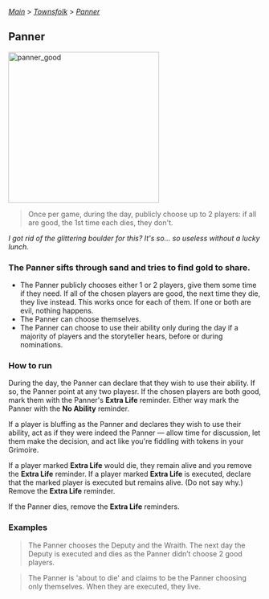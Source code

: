 [*Main*](https://github.com/PowerofMoll/Mining-Timing---A-fancreation-to-Blood-on-the-Clocktower/blob/main/README.md) > [_Townsfolk_](https://github.com/PowerofMoll/Mining-Timing---A-fancreation-to-Blood-on-the-Clocktower/blob/main/Townsfolk/README.md) > [_Panner_](https://github.com/PowerofMoll/Mining-Timing---A-fancreation-to-Blood-on-the-Clocktower/blob/main/Townsfolk/Panner/README.md)


## Panner

<img src="https://github.com/user-attachments/assets/cd79b14b-58d6-4f98-99e6-e108466cc66f" alt="panner_good" width="300" height="300">

> Once per game, during the day, publicly choose up to 2 players: if all are good, the 1st time each dies, they don't.

*I got rid of the glittering boulder for this? It's so... so useless without a lucky lunch.* 

### The Panner sifts through sand and tries to find gold to share.
- The Panner publicly chooses either 1 or 2 players, give them some time if they need. If all of the chosen players are good, the next time they die, they live instead. This works once for each of them. If one or both are evil, nothing happens.
- The Panner can choose themselves. 
- The Panner can choose to use their ability only during the day if a majority of players and the storyteller hears, before or during nominations.

### How to run
During the day, the Panner can declare that they wish to use their ability. If so, the Panner point at any two playesr. If the chosen players are both good, mark them with the Panner's **Extra Life** reminder. Either way mark the Panner with the **No Ability** reminder.

If a player is bluffing as the Panner and declares they wish to use their ability, act as if they were indeed the Panner — allow time for discussion, let them make the decision, and act like you're fiddling with tokens in your Grimoire.

If a player marked **Extra Life** would die, they remain alive and you remove the **Extra Life** reminder. If a player marked **Extra Life** is executed, declare that the marked player is executed but remains alive. (Do not say why.) Remove the **Extra Life** reminder.

If the Panner dies, remove the **Extra Life** reminders.

### Examples
> The Panner chooses the Deputy and the Wraith. The next day the Deputy is executed and dies as the Panner didn’t choose 2 good players.

> The Panner is 'about to die' and claims to be the Panner choosing only themselves. When they are executed, they live.






